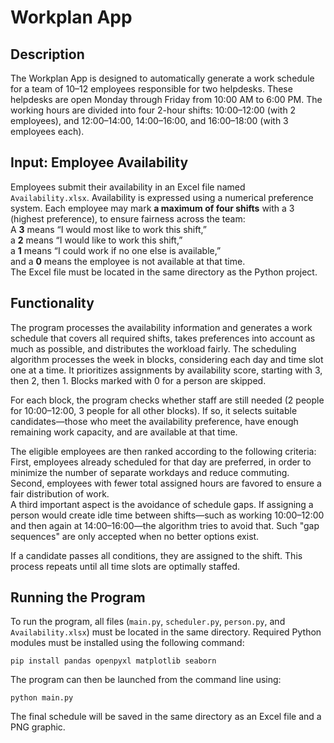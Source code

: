 # Workplan App
## Description

The Workplan App is designed to automatically generate a work schedule for a team of 10–12 employees responsible for two helpdesks. These helpdesks are open Monday through Friday from 10:00 AM to 6:00 PM. The working hours are divided into four 2-hour shifts: 10:00–12:00 (with 2 employees), and 12:00–14:00, 14:00–16:00, and 16:00–18:00 (with 3 employees each).

## Input: Employee Availability

Employees submit their availability in an Excel file named `Availability.xlsx`. Availability is expressed using a numerical preference system. Each employee may mark **a maximum of four shifts** with a 3 (highest preference), to ensure fairness across the team:  
A **3** means “I would most like to work this shift,”  
a **2** means “I would like to work this shift,”  
a **1** means “I could work if no one else is available,”  
and a **0** means the employee is not available at that time.  
The Excel file must be located in the same directory as the Python project.

## Functionality

The program processes the availability information and generates a work schedule that covers all required shifts, takes preferences into account as much as possible, and distributes the workload fairly. The scheduling algorithm processes the week in blocks, considering each day and time slot one at a time. It prioritizes assignments by availability score, starting with 3, then 2, then 1. Blocks marked with 0 for a person are skipped.

For each block, the program checks whether staff are still needed (2 people for 10:00–12:00, 3 people for all other blocks). If so, it selects suitable candidates—those who meet the availability preference, have enough remaining work capacity, and are available at that time.

The eligible employees are then ranked according to the following criteria:  
First, employees already scheduled for that day are preferred, in order to minimize the number of separate workdays and reduce commuting.  
Second, employees with fewer total assigned hours are favored to ensure a fair distribution of work.  
A third important aspect is the avoidance of schedule gaps. If assigning a person would create idle time between shifts—such as working 10:00–12:00 and then again at 14:00–16:00—the algorithm tries to avoid that. Such "gap sequences" are only accepted when no better options exist.

If a candidate passes all conditions, they are assigned to the shift. This process repeats until all time slots are optimally staffed.

## Running the Program

To run the program, all files (`main.py`, `scheduler.py`, `person.py`, and `Availability.xlsx`) must be located in the same directory. Required Python modules must be installed using the following command:

```
pip install pandas openpyxl matplotlib seaborn
```

The program can then be launched from the command line using:

```
python main.py
```

The final schedule will be saved in the same directory as an Excel file and a PNG graphic.

